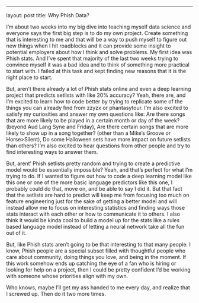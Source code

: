 ---
layout: post
title: Why Phish Data?

I’m about two weeks into my big dive into teaching myself data science and everyone says the first big step is to do my own project.  Create something that is interesting to me and that will be a way to push myself to figure out new things when I hit roadblocks and it can provide some insight to potential employers about how I think and solve problems.  My first idea was Phish stats.  And I’ve spent that majority of the last two weeks trying to convince myself it was a bad idea and to think of something more practical to start with.  I failed at this task and kept finding new reasons that it is the right place to start.

But, aren’t there already a lot of Phish stats online and even a deep learning project that predicts setlists with like 20% accuracy?  Yeah, there are, and I’m excited to learn how to code better by trying to replicate some of the things you can already find from zzyzx or phantasytour.  I’m also excited to satisfy my curiosities and answer my own questions like: Are there songs that are more likely to be played in a certain month or day of the week? (beyond Aud Lang Syne and Friday), Are there certain songs that are more likely to show up in a song together? (other than a Mike’s Groove or Horse>Silent), Do some Halloween sets have more impact on future setlists than others?  I’m also excited to hear questions from other people and try to find interesting ways to answer them.

But, arent’ Phish setlists pretty random and trying to create a predictive model would be essentially impossible?  Yeah, and that’s perfect for what I’m trying to do.  If I wanted to figure out how to code a deep learning model like this one or one of the more basic language predictors like this one, I probably could do that, move on, and be able to say I did it.  But that fact that the setlists are hard to predict will keep me from focusing too much on feature engineering just for the sake of getting a better model and will instead allow me to focus on interesting statistics and finding ways those stats interact with each other or how to communicate it to others.  I also think it would be kinda cool to build a model up for the stats like a rules based language model instead of letting a neural network take all the fun out of it.

But, like Phish stats aren’t going to be that interesting to that many people.  I know, Phish people are a special subset filled with thoughtful people who care about community, doing things you love, and being in the moment.  If this work somehow ends up catching the eye of a fan who is hiring or looking for help on a project, then I could be pretty confident I’d be working with someone whose priorities align with my own.

Who knows, maybe I’ll get my ass handed to me every day, and realize that I screwed up.  Then do it two more times.

